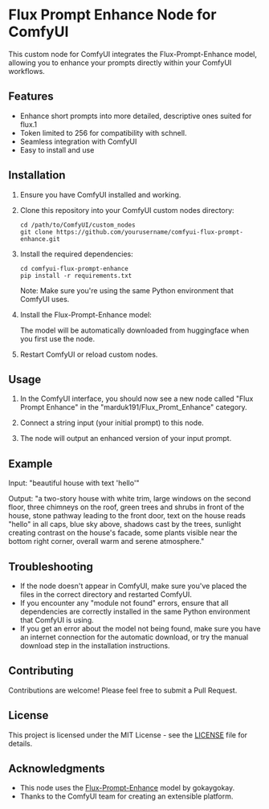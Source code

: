 # Flux Prompt Enhance Node for ComfyUI

This custom node for ComfyUI integrates the Flux-Prompt-Enhance model, allowing you to enhance your prompts directly within your ComfyUI workflows.

## Features

- Enhance short prompts into more detailed, descriptive ones suited for flux.1
- Token limited to 256 for compatibility with schnell.
- Seamless integration with ComfyUI
- Easy to install and use

## Installation

1. Ensure you have ComfyUI installed and working.

2. Clone this repository into your ComfyUI custom nodes directory:

   ```
   cd /path/to/ComfyUI/custom_nodes
   git clone https://github.com/yourusername/comfyui-flux-prompt-enhance.git
   ```

3. Install the required dependencies:

   ```
   cd comfyui-flux-prompt-enhance
   pip install -r requirements.txt
   ```

   Note: Make sure you're using the same Python environment that ComfyUI uses.

4. Install the Flux-Prompt-Enhance model:
   
   The model will be automatically downloaded from huggingface when you first use the node. 
  
5. Restart ComfyUI or reload custom nodes.

## Usage

1. In the ComfyUI interface, you should now see a new node called "Flux Prompt Enhance" in the "marduk191/Flux_Promt_Enhance" category.

2. Connect a string input (your initial prompt) to this node.

3. The node will output an enhanced version of your input prompt.

## Example

Input: "beautiful house with text 'hello'"

Output: "a two-story house with white trim, large windows on the second floor, three chimneys on the roof, green trees and shrubs in front of the house, stone pathway leading to the front door, text on the house reads "hello" in all caps, blue sky above, shadows cast by the trees, sunlight creating contrast on the house's facade, some plants visible near the bottom right corner, overall warm and serene atmosphere."

## Troubleshooting

- If the node doesn't appear in ComfyUI, make sure you've placed the files in the correct directory and restarted ComfyUI.
- If you encounter any "module not found" errors, ensure that all dependencies are correctly installed in the same Python environment that ComfyUI is using.
- If you get an error about the model not being found, make sure you have an internet connection for the automatic download, or try the manual download step in the installation instructions.

## Contributing

Contributions are welcome! Please feel free to submit a Pull Request.

## License

This project is licensed under the MIT License - see the [LICENSE](LICENSE) file for details.

## Acknowledgments

- This node uses the [Flux-Prompt-Enhance](https://huggingface.co/gokaygokay/Flux-Prompt-Enhance) model by gokaygokay.
- Thanks to the ComfyUI team for creating an extensible platform.

